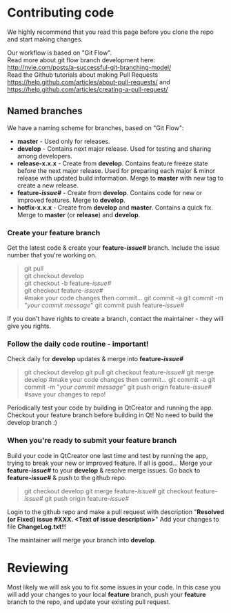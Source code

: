 # Contributing code

We highly recommend that you read this page before you clone the repo and start making changes. 

Our workflow is based on "Git Flow".    
Read more about git flow branch development here: http://nvie.com/posts/a-successful-git-branching-model/  
Read the Github tutorials about making Pull Requests https://help.github.com/articles/about-pull-requests/ and https://help.github.com/articles/creating-a-pull-request/  

## Named branches

We have a naming scheme for branches, based on "Git Flow":

* **master** - Used only for releases.
* **develop** - Contains next major release. Used for testing and sharing among developers. 
* **release-x.x.x** - Create from **develop**. Contains feature freeze state before the next major release. Used for preparing each major & minor release with updated build information. Merge to **master** with new tag to create a new release.
* **feature-_issue#_** - Create from **develop**. Contains code for new or improved features. Merge to **develop**.
* **hotfix-x.x.x** - Create from **develop** and **master**. Contains a quick fix. Merge to **master** (or **release**) and **develop**.


### Create your feature branch

Get the latest code & create your **feature-_issue#_** branch.  Include the issue number that you're working on.

> git pull  
git checkout develop                 
git checkout -b feature-_issue#_   
git checkout feature-_issue#_      
#make your code changes then commit...
git commit -a
git commit -m "_your commit message_"
git commit push feature-_issue#_   

If you don't have rights to create a branch, contact the maintainer - they will give you rights.


### Follow the daily code routine - important!

Check daily for **develop** updates & merge into **feature-_issue#_**

>git checkout develop
git pull
git checkout feature-_issue#_
git merge develop
#make your code changes then commit...
git commit -a
git commit -m "_your commit message_"
git push origin  feature-_issue#_    #save your changes to repo!

Periodically test your code by building in QtCreator and running the app.
Checkout your feature branch before building in Qt! 
No need to build the develop branch :)


### When you're ready to submit your feature branch

Build your code in QtCreator one last time and test by running the app, trying to break your new or improved feature.
If all is good...
Merge your **feature-_issue#_** to your **develop** & resolve merge issues.
Go back to **feature-_issue#_** & push  to the github repo.

>git checkout develop
git merge feature-_issue_#
git checkout feature-_issue#_
git push origin feature-_issue#_

Login to the github repo and make a pull request with description "**Resolved (or Fixed) issue #XXX. \<Text of issue description\>**"
Add your changes to file **ChangeLog.txt**!!!

The maintainer will merge your branch into **develop**.
 

# Reviewing 
Most likely we will ask you to fix some issues in your code. In this case you will add your changes to your local **feature** branch, push your **feature** branch to the repo, and update your existing pull request. 
